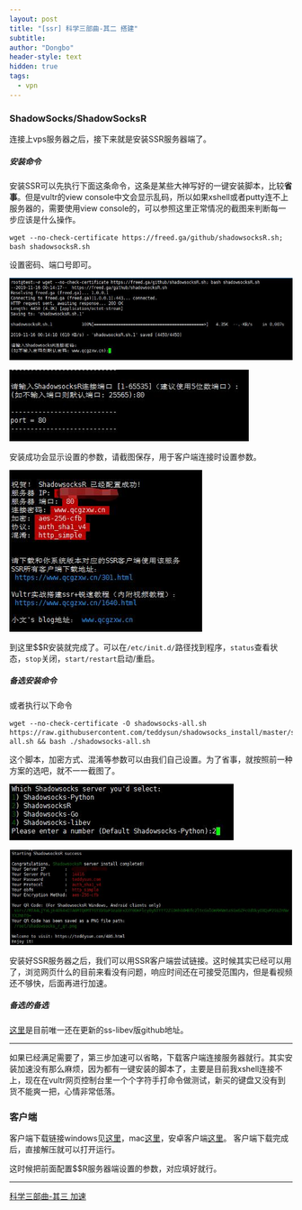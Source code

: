 ```yaml
---
layout: post
title: "[ssr] 科学三部曲-其二 搭建"
subtitle: 
author: "Dongbo"
header-style: text
hidden: true
tags:
  - vpn
---
```


### ShadowSocks/ShadowSocksR
连接上vps服务器之后，接下来就是安装SSR服务器端了。

##### 安装命令
安装SSR可以先执行下面这条命令，这条是某些大神写好的一键安装脚本，比较**省事**。但是vultr的view console中文会显示乱码，所以如果xshell或者putty连不上服务器的，需要使用view console的，可以参照这里正常情况的截图来判断每一步应该是什么操作。

    wget --no-check-certificate https://freed.ga/github/shadowsocksR.sh; bash shadowsocksR.sh

设置密码、端口号即可。

![ssr1-step1](/img/in-post/post-ssr/ssr1-step1.jpg)

![ssr1-step2](/img/in-post/post-ssr/ssr1-step2.jpg)

安装成功会显示设置的参数，请截图保存，用于客户端连接时设置参数。

![ssr1-step3-success](/img/in-post/post-ssr/ssr1-step3-success.jpg)

到这里$$R安装就完成了。可以在`/etc/init.d/`路径找到程序，`status`查看状态，`stop`关闭，`start/restart`启动/重启。

##### 备选安装命令
或者执行以下命令

    wget --no-check-certificate -O shadowsocks-all.sh https://raw.githubusercontent.com/teddysun/shadowsocks_install/master/shadowsocks-all.sh && bash ./shadowsocks-all.sh


这个脚本，加密方式、混淆等参数可以由我们自己设置。为了省事，就按照前一种方案的选吧，就不一一截图了。

![ssr2-step1](/img/in-post/post-ssr/ssr2-step1.jpg)

![ssr2-step3](/img/in-post/post-ssr/ssr2-success.jpg)

安装好SSR服务器之后，我们可以用SSR客户端尝试链接。这时候其实已经可以用了，浏览网页什么的目前来看没有问题，响应时间还在可接受范围内，但是看视频还不够快，后面再进行加速。

##### 备选的备选

[这里](https://github.com/shadowsocks/shadowsocks-libev#configuration)是目前唯一还在更新的ss-libev版github地址。


-----------


如果已经满足需要了，第三步加速可以省略，下载客户端连接服务器就行。其实安装加速没有那么麻烦，因为都有一键安装的脚本了，主要是目前我xshell连接不上，现在在vultr网页控制台里一个个字符手打命令做测试，新买的键盘又没有到货不能爽一把，心情非常低落。

### 客户端

客户端下载链接windows见[这里][1]，mac[这里][2]，安卓客户端[这里][3]。
客户端下载完成后，直接解压就可以打开运行。

这时候把前面配置$$R服务器端设置的参数，对应填好就行。

------------
   
[科学三部曲-其三 加速](/2019/11/15/ssr3) 

[1]: https://github.com/shadowsocksrr/shadowsocksr-csharp/releases/download/4.9.0/ShadowsocksR-win-4.9.0.zip
[2]: https://github.com/qinyuhang/ShadowsocksX-NG-R/releases/download/1.4.3-R8-build3/ShadowsocksX-NG-R8.dmg
[3]: https://github.com/shadowsocksrr/shadowsocksr-android/releases/download/3.5.4/shadowsocksr-android-3.5.4.apk